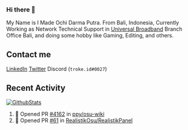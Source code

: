 ### Hi there 👋

My Name is I Made Ochi Darma Putra. From Bali, Indonesia, Currently Working as Network Technical Support in [Universal Broadband](https://universal.net.id) Branch Office Bali, and doing some hobby like Gaming, Editing, and others.

## Contact me

[LinkedIn](https://linkedin.com/in/troke) [Twitter](https://twitter.com/darma_ochi) Discord (`troke.id#0027`)

## Recent Activity

[![GithubStats](https://github-readme-stats.vercel.app/api?username=troke12&show_icons=true)](https://github.com/troke12)

<!--START_SECTION:activity-->
1. 💪 Opened PR [#4162](https://github.com//ppy/osu-wiki/pull/4162) in [ppy/osu-wiki](https://github.com//ppy/osu-wiki)
2. 💪 Opened PR [#61](https://github.com//RealistikOsu/RealistikPanel/pull/61) in [RealistikOsu/RealistikPanel](https://github.com//RealistikOsu/RealistikPanel)
<!--END_SECTION:activity-->

